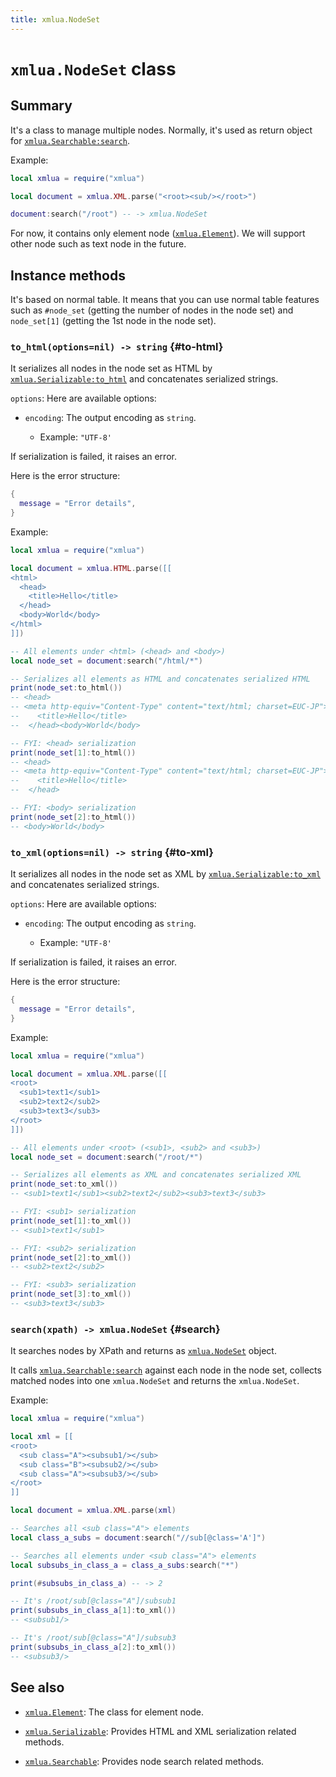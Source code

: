 ```yaml
---
title: xmlua.NodeSet
---
```


# `xmlua.NodeSet` class

## Summary

It's a class to manage multiple nodes. Normally, it's used as return object for [`xmlua.Searchable:search`][searchable-search].

Example:

```lua
local xmlua = require("xmlua")

local document = xmlua.XML.parse("<root><sub/></root>")

document:search("/root") -- -> xmlua.NodeSet
```

For now, it contains only element node ([`xmlua.Element`][element]). We will support other node such as text node in the future.

## Instance methods

It's based on normal table. It means that you can use normal table features such as `#node_set` (getting the number of nodes in the node set) and `node_set[1]` (getting the 1st node in the node set).

### `to_html(options=nil) -> string` {#to-html}

It serializes all nodes in the node set as HTML by [`xmlua.Serializable:to_html`][serializable-to-html] and concatenates serialized strings.

`options`: Here are available options:

  * `encoding`: The output encoding as `string`.

    * Example: `"UTF-8'`

If serialization is failed, it raises an error.

Here is the error structure:

```lua
{
  message = "Error details",
}
```

Example:

```lua
local xmlua = require("xmlua")

local document = xmlua.HTML.parse([[
<html>
  <head>
    <title>Hello</title>
  </head>
  <body>World</body>
</html>
]])

-- All elements under <html> (<head> and <body>)
local node_set = document:search("/html/*")

-- Serializes all elements as HTML and concatenates serialized HTML
print(node_set:to_html())
-- <head>
-- <meta http-equiv="Content-Type" content="text/html; charset=EUC-JP">
--    <title>Hello</title>
--  </head><body>World</body>

-- FYI: <head> serialization
print(node_set[1]:to_html())
-- <head>
-- <meta http-equiv="Content-Type" content="text/html; charset=EUC-JP">
--    <title>Hello</title>
--  </head>

-- FYI: <body> serialization
print(node_set[2]:to_html())
-- <body>World</body>
```

### `to_xml(options=nil) -> string` {#to-xml}

It serializes all nodes in the node set as XML by [`xmlua.Serializable:to_xml`][serializable-to-xml] and concatenates serialized strings.

`options`: Here are available options:

  * `encoding`: The output encoding as `string`.

    * Example: `"UTF-8'`

If serialization is failed, it raises an error.

Here is the error structure:

```lua
{
  message = "Error details",
}
```

Example:

```lua
local xmlua = require("xmlua")

local document = xmlua.XML.parse([[
<root>
  <sub1>text1</sub1>
  <sub2>text2</sub2>
  <sub3>text3</sub3>
</root>
]])

-- All elements under <root> (<sub1>, <sub2> and <sub3>)
local node_set = document:search("/root/*")

-- Serializes all elements as XML and concatenates serialized XML
print(node_set:to_xml())
-- <sub1>text1</sub1><sub2>text2</sub2><sub3>text3</sub3>

-- FYI: <sub1> serialization
print(node_set[1]:to_xml())
-- <sub1>text1</sub1>

-- FYI: <sub2> serialization
print(node_set[2]:to_xml())
-- <sub2>text2</sub2>

-- FYI: <sub3> serialization
print(node_set[3]:to_xml())
-- <sub3>text3</sub3>
```

### `search(xpath) -> xmlua.NodeSet` {#search}

It searches nodes by XPath and returns as [`xmlua.NodeSet`][node-set] object.

It calls [`xmlua.Searchable:search`][searchable-search] against each node in the node set, collects matched nodes into one `xmlua.NodeSet` and returns the `xmlua.NodeSet`.

Example:

```lua
local xmlua = require("xmlua")

local xml = [[
<root>
  <sub class="A"><subsub1/></sub>
  <sub class="B"><subsub2/></sub>
  <sub class="A"><subsub3/></sub>
</root>
]]

local document = xmlua.XML.parse(xml)

-- Searches all <sub class="A"> elements
local class_a_subs = document:search("//sub[@class='A']")

-- Searches all elements under <sub class="A"> elements
local subsubs_in_class_a = class_a_subs:search("*")

print(#subsubs_in_class_a) -- -> 2

-- It's /root/sub[@class="A"]/subsub1
print(subsubs_in_class_a[1]:to_xml())
-- <subsub1/>

-- It's /root/sub[@class="A"]/subsub3
print(subsubs_in_class_a[2]:to_xml())
-- <subsub3/>
```

## See also

  * [`xmlua.Element`][element]: The class for element node.

  * [`xmlua.Serializable`][serializable]: Provides HTML and XML serialization related methods.

  * [`xmlua.Searchable`][searchable]: Provides node search related methods.


[searchable-search]:searchable.html#search

[element]:element.html

[serializable-to-html]:serializable.html#to-html

[serializable-to-xml]:serializable.html#to-xml

[node-set]:node-set.html

[serializable]:serializable.html

[searchable]:searchable.html
